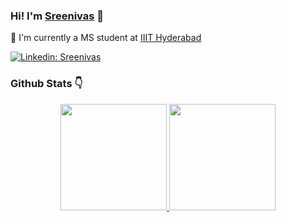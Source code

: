 

  
###  Hi! I'm [Sreenivas](https://github.com/ks716) 👋 

:bust_in_silhouette: I'm currently a MS student at [IIIT Hyderabad](https://www.iiit.ac.in)


[![Linkedin: Sreenivas](https://img.shields.io/badge/LinkedIn-Sreenivas-blue?style=flat-square&logo=Linkedin&logoColor=white&link=https://www.linkedin.com/in/kanaparthy-sreenivas-544944111/)](https://www.linkedin.com/in/kanaparthy-sreenivas-544944111/)


### Github Stats :point_down:

<p align="center">
<a href="https://github.com/ks716">
  <img height="170em" src="https://github-readme-stats-eight-theta.vercel.app/api?username=ks716&show_icons=true&theme=vue&include_all_commits=true&count_private=true"/>
  <img height="170em" src="https://github-readme-stats-eight-theta.vercel.app/api/top-langs/?username=ks716&layout=compact&langs_count=8&theme=vue&count_private=true"/>
</a>
</p>
